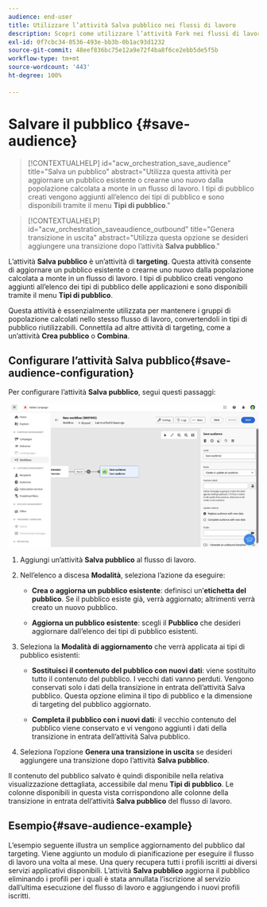 ```yaml
---
audience: end-user
title: Utilizzare l’attività Salva pubblico nei flussi di lavoro
description: Scopri come utilizzare l’attività Fork nei flussi di lavoro
exl-id: 0f7cbc34-0536-493e-bb3b-0b1ac93d1232
source-git-commit: 48eef836bc75e12a9e72f4ba8f6ce2ebb5de5f5b
workflow-type: tm+mt
source-wordcount: '443'
ht-degree: 100%

---
```


# Salvare il pubblico {#save-audience}

>[!CONTEXTUALHELP]
>id="acw_orchestration_save_audience"
>title="Salva un pubblico"
>abstract="Utilizza questa attività per aggiornare un pubblico esistente o crearne uno nuovo dalla popolazione calcolata a monte in un flusso di lavoro. I tipi di pubblico creati vengono aggiunti all’elenco dei tipi di pubblico e sono disponibili tramite il menu **Tipi di pubblico**."

>[!CONTEXTUALHELP]
>id="acw_orchestration_saveaudience_outbound"
>title="Genera transizione in uscita"
>abstract="Utilizza questa opzione se desideri aggiungere una transizione dopo l’attività **Salva pubblico**."

L’attività **Salva pubblico** è un’attività di **targeting**. Questa attività consente di aggiornare un pubblico esistente o crearne uno nuovo dalla popolazione calcolata a monte in un flusso di lavoro. I tipi di pubblico creati vengono aggiunti all’elenco dei tipi di pubblico delle applicazioni e sono disponibili tramite il menu **Tipi di pubblico**.

Questa attività è essenzialmente utilizzata per mantenere i gruppi di popolazione calcolati nello stesso flusso di lavoro, convertendoli in tipi di pubblico riutilizzabili. Connettila ad altre attività di targeting, come a un’attività **Crea pubblico** o **Combina**.

## Configurare l’attività Salva pubblico{#save-audience-configuration}

Per configurare l’attività **Salva pubblico**, segui questi passaggi:

![](../assets/workflow-save-audience.png)

1. Aggiungi un’attività **Salva pubblico** al flusso di lavoro.

1. Nell’elenco a discesa **Modalità**, seleziona l’azione da eseguire:

   * **Crea o aggiorna un pubblico esistente**: definisci un’**etichetta del pubblico**. Se il pubblico esiste già, verrà aggiornato; altrimenti verrà creato un nuovo pubblico.

   * **Aggiorna un pubblico esistente**: scegli il **Pubblico** che desideri aggiornare dall’elenco dei tipi di pubblico esistenti.

1. Seleziona la **Modalità di aggiornamento** che verrà applicata ai tipi di pubblico esistenti:

   * **Sostituisci il contenuto del pubblico con nuovi dati**: viene sostituito tutto il contenuto del pubblico. I vecchi dati vanno perduti. Vengono conservati solo i dati della transizione in entrata dell’attività Salva pubblico. Questa opzione elimina il tipo di pubblico e la dimensione di targeting del pubblico aggiornato.

   * **Completa il pubblico con i nuovi dati**: il vecchio contenuto del pubblico viene conservato e vi vengono aggiunti i dati della transizione in entrata dell’attività Salva pubblico.

1. Seleziona l’opzione **Genera una transizione in uscita** se desideri aggiungere una transizione dopo l’attività **Salva pubblico**.

Il contenuto del pubblico salvato è quindi disponibile nella relativa visualizzazione dettagliata, accessibile dal menu **Tipi di pubblico**. Le colonne disponibili in questa vista corrispondono alle colonne della transizione in entrata dell’attività **Salva pubblico** del flusso di lavoro.


## Esempio{#save-audience-example}

L’esempio seguente illustra un semplice aggiornamento del pubblico dal targeting. Viene aggiunto un modulo di pianificazione per eseguire il flusso di lavoro una volta al mese. Una query recupera tutti i profili iscritti ai diversi servizi applicativi disponibili. L’attività **Salva pubblico** aggiorna il pubblico eliminando i profili per i quali è stata annullata l’iscrizione al servizio dall’ultima esecuzione del flusso di lavoro e aggiungendo i nuovi profili iscritti.
